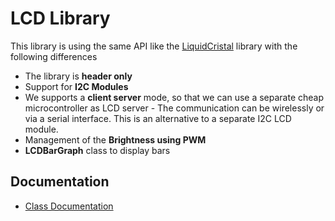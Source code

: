 # LCD Library

This library is using the same API like the [LiquidCristal](https://github.com/arduino-libraries/LiquidCrystal) library with the following differences
- The library is __header only__
- Support for __I2C Modules__ 
- We supports a __client server__ mode, so that we can use a separate cheap microcontroller as LCD server - The communication can be wirelessly or via a serial interface. This is an alternative to a separate I2C LCD module.
- Management of the __Brightness using PWM__
- __LCDBarGraph__ class to display bars

## Documentation

- [Class Documentation](https://pschatzmann.github.io/arduino-lcd/html/annotated.html)